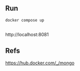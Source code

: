 

## Run
```shell
docker compose up
```

##
http://localhost:8081


## Refs
https://hub.docker.com/_/mongo


